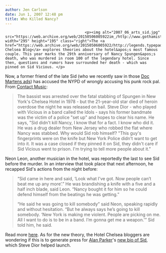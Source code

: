 ```yaml
---
author: Jen Carlson
date: Jun 1, 2007 12:48 pm
title: Who Killed Nancy?
---
```


	
										<p><img alt="2007_06_arts_sid.jpg" src="https://web.archive.org/web/20150506005922im_/http://www.gothamist.com/attachments/arts_jen/2007_06_arts_sid.jpg" width="295" height="195" class="right">The <a href="https://web.archive.org/web/20150506005922/http://legends.typepad.com/living_with_legends_the_h/2007/06/who_killed_nanc.html">Hotel Chelsea Blog</a> explores theories about the hotel&apos;s most famous couple. This year marks the 29th anniversary of Nancy Spungen&apos;s death, who was murdered in room 100 of the legendary hotel. Since then, questions and rumors have surrounded her death - which was pinned on Sid Vicious. </p>

<p>Now, a former friend of the late Sid (who we recently saw in those <a href="https://web.archive.org/web/20150506005922/http://www.gothamist.com/2007/05/26/_as_we_heard_la.php">Doc Martens ads</a>) has accused the NYPD of wrongly accusing his punk rock pal. From <a href="https://web.archive.org/web/20150506005922/http://www.contactmusic.com/news.nsf/article/vicious%20was%20innocent_1032326">Contact Music</a>: </p>

<blockquote>The bassist was arrested over the fatal stabbing of Spungen in New York&apos;s Chelsea Hotel in 1978 - but the 21-year-old star died of heroin overdose the night he was released on bail. Steve Dior - who played with Vicious in a band called the Idols - says his former bandmate was the victim of a police &quot;set up&quot; and hopes to clear his name. He says, &quot;Sid didn&apos;t kill Nancy, I know that for a fact. I know who did it. He was a drug dealer from New Jersey who robbed the flat where Nancy was stabbed. Why would Sid rob himself? &quot;This guy&apos;s fingerprints were on the knife but New York Police didn&apos;t want to get into it. It was a case closed if they pinned it on Sid, they didn&apos;t care if Sid Vicious went to prison. I&apos;m trying to tell more people about it.&quot; </blockquote>

<p>Neon Leon, another musician in the hotel, was reportedly the last to see Sid before the murder. In an interview that took place that next afternoon, he recapped Sid&apos;s actions from the night before: </p>

<blockquote>&#x201C;Sid came in here and said, &#x2018;Look what I&#x2019;ve got. Now people can&#x2019;t beat me up any more&#x2019;.&#x201D; He was brandishing a knife with a five and a half inch blade, said Leon. &#x201C;Nancy bought it for him so he could defend himself from the beatings he was getting.&#x201D;

<p>&#x201C;He said he was going to kill somebody&#x201D; said Neon, speaking rapidly and without hesitation. &#x201C;But he always says he&#x2019;s going to kill somebody. &#x2018;New York is making me violent. People are picking on me. All I want to do is to be in a band. I&#x2019;m gonna get me a weapon.&#x2019;&#x201D; Sid told him, he said.</p></blockquote><p></p>

<p>Read more <a href="https://web.archive.org/web/20150506005922/http://www.philjens.plus.com/sid/sohonews.html">here</a>. As for the new theory, the Hotel Chelsea bloggers are wondering if this is to generate press for <a href="https://web.archive.org/web/20150506005922/http://www.myspace.com/aparker01  ">Alan Parker</a>&apos;s <a href="https://web.archive.org/web/20150506005922/http://www.amazon.co.uk/Sid-Vicious-No-One-Innocent/dp/0752875469">new bio of Sid</a>, which Steve Dior helped launch. </p>					
										
									
				